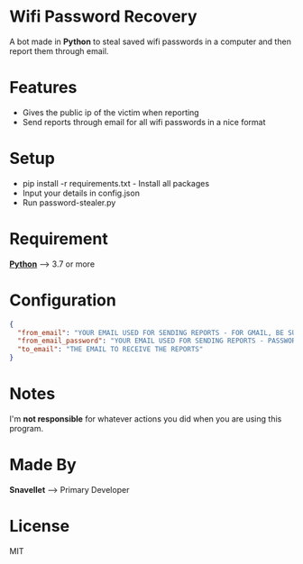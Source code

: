 # Wifi Password Recovery
A bot made in **Python** to steal saved wifi passwords in a computer and then report them through email.

# Features
* Gives the public ip of the victim when reporting
* Send reports through email for all wifi passwords in a nice format

# Setup
* pip install -r requirements.txt - Install all packages
* Input your details in config.json
* Run password-stealer.py

# Requirement
**[Python](https://www.python.org/)** --> 3.7 or more 

# Configuration

```json
{
  "from_email": "YOUR EMAIL USED FOR SENDING REPORTS - FOR GMAIL, BE SURE LESS SECURE APP IS ENABLED --> https://devanswers.co/allow-less-secure-apps-access-gmail-account/",
  "from_email_password": "YOUR EMAIL USED FOR SENDING REPORTS - PASSWORD",
  "to_email": "THE EMAIL TO RECEIVE THE REPORTS"
}
```

# Notes
I'm **not responsible** for whatever actions you did when you are using this program.

# Made By
**Snavellet** --> Primary Developer

# License
MIT